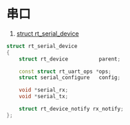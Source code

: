 # 串口

1. [struct rt\_serial\_device](https://github.com/RT-Thread/rt-thread/blob/3602f891211904a27dcbd51e5ba72fefce7326b2/components/drivers/include/drivers/serial.h#L145-L156)

```cpp
struct rt_serial_device
{
    struct rt_device          parent;

    const struct rt_uart_ops *ops;
    struct serial_configure   config;

    void *serial_rx;
    void *serial_tx;

    struct rt_device_notify rx_notify;
};

```
